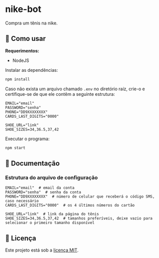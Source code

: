 # nike-bot

Compra um tênis na nike.

## 🚀 Como usar

**Requerimentos:**

- NodeJS

Instalar as dependências:

```sh
npm install
```

Caso não exista um arquivo chamado `.env` no diretório raíz, crie-o e certifique-se de que ele contêm a seguinte estrutura:

```text
EMAIL="email"
PASSWORD="senha"
PHONE="DD9XXXXXXXX"
CARDS_LAST_DIGITS="0000"

SHOE_URL="link"
SHOE_SIZES=34,36.5,37,42
```

Executar o programa:

```sh
npm start
```

## 📜 Documentação

### Estrutura do arquivo de configuração

```text
EMAIL="email"  # email da conta
PASSWORD="senha"  # senha da conta
PHONE="DD9XXXXXXXX"  # número de celular que receberá o código SMS, caso necessário
CARDS_LAST_DIGITS="0000"  # os 4 últimos números do cartão

SHOE_URL="link"  # link da página do tênis
SHOE_SIZES=34,36.5,37,42  # tamanhos preferíveis, deixe vazio para selecionar o primeiro tamanho disponível
```

## 🔑 Licença

Este projeto está sob a [licença MIT](LICENSE.md).
